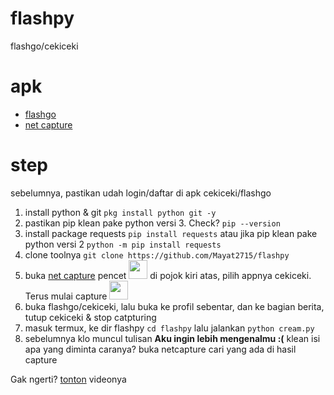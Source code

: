 # flashpy
flashgo/cekiceki

# apk
- [flashgo](https://play.google.com/store/apps/details?id=com.cari.promo.diskon)
- [net capture](https://play.google.com/store/apps/details?id=com.minhui.networkcapture)

# step
sebelumnya, pastikan udah login/daftar di apk cekiceki/flashgo

1. install python & git `pkg install python git -y`
2. pastikan pip klean pake python versi 3. Check? `pip --version`
3. install package requests `pip install requests` atau jika pip klean pake python versi 2 `python -m pip install requests`
4. clone toolnya `git clone https://github.com/Mayat2715/flashpy`
5. buka [net capture](https://play.google.com/store/apps/details?id=com.minhui.networkcapture) pencet <img src=https://i.ibb.co/9n2363f/20191115-081142.jpg width=30px height=30px> di pojok kiri atas, pilih appnya cekiceki. Terus mulai capture <img src=https://i.ibb.co/2YgSz4X/20191115-081913.jpg width=30px height=30px>
6. buka flashgo/cekiceki, lalu buka ke profil sebentar, dan ke bagian berita, tutup cekiceki & stop catpturing
7. masuk termux, ke dir flashpy `cd flashpy` lalu jalankan `python cream.py`
8. sebelumnya klo muncul tulisan **Aku ingin lebih mengenalmu :(** klean isi apa yang diminta
  caranya? buka netcapture cari yang ada di hasil capture

Gak ngerti? [tonton](#) videonya

